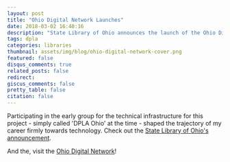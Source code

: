 ```yaml
---
layout: post
title: "Ohio Digital Network Launches"
date: 2018-03-02 16:40:16
description: "State Library of Ohio announces the launch of the Ohio Digital Network"
tags: dpla
categories: libraries
thumbnail: assets/img/blog/ohio-digital-network-cover.png
featured: false
disqus_comments: true
related_posts: false
redirect:
giscus_comments: false
pretty_table: false
citation: false
---
```


Participating in the early group for the technical infrastructure for this project - simply called 'DPLA Ohio' at the time - shaped the trajectory of my career firmly towards technology. Check out the [State Library of Ohio's announcement](https://library.ohio.gov/news/ohio-digital-network-collections-debuts-dpla/).

And the, visit the [Ohio Digital Network](https://ohiodigitalnetwork.org/)!

